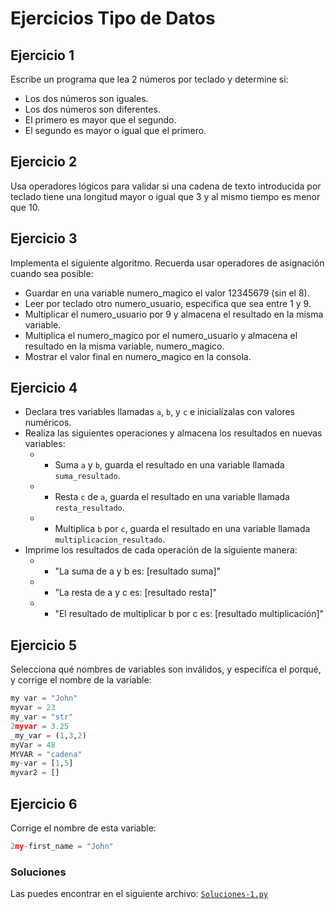 # Ejercicios Tipo de Datos

## Ejercicio 1

Escribe un programa que lea 2 números por teclado y determine si:

- Los dos números son iguales.
- Los dos números son diferentes.
- El primero es mayor que el segundo.
- El segundo es mayor o igual que el primero.

## Ejercicio 2

Usa operadores lógicos para validar si una cadena de texto introducida por teclado tiene una longitud mayor o igual que 3 y al mismo tiempo es menor que 10.

## Ejercicio 3

Implementa el siguiente algoritmo. Recuerda usar operadores de asignación cuando sea posible:

- Guardar en una variable numero_magico el valor 12345679 (sin el 8).
- Leer por teclado otro numero_usuario, especifica que sea entre 1 y 9.
- Multiplicar el numero_usuario por 9 y almacena el resultado en la misma variable.
- Multiplica el numero_magico por el numero_usuario y almacena el resultado en la misma variable, numero_magico.
- Mostrar el valor final en numero_magico en la consola.

## Ejercicio 4

- Declara tres variables llamadas `a`, `b`, y `c` e inicialízalas con valores numéricos.
- Realiza las siguientes operaciones y almacena los resultados en nuevas variables:
  - - Suma `a` y `b`, guarda el resultado en una variable llamada `suma_resultado`.
  - - Resta `c` de `a`, guarda el resultado en una variable llamada `resta_resultado`.
  - - Multiplica `b` por `c`, guarda el resultado en una variable llamada `multiplicacion_resultado`.
- Imprime los resultados de cada operación de la siguiente manera:
  - - "La suma de a y b es: [resultado suma]"
  - - "La resta de a y c es: [resultado resta]"
  - - "El resultado de multiplicar b por c es: [resultado multiplicación]"

## Ejercicio 5

Selecciona qué nombres de variables son inválidos, y especifíca el porqué, y corrige el nombre de la variable:

```python
my var = "John"
myvar = 23
my_var = "str"
2myvar = 3.25
_my_var = (1,3,2)
myVar = 48
MYVAR = "cadena"
my-var = [1,5]
myvar2 = []
```

## Ejercicio 6

Corrige el nombre de esta variable:

```python
2my-first_name = "John"
```

### Soluciones

Las puedes encontrar en el siguiente archivo:
[`Soluciones-1.py`](./Soluciones-1.py)
